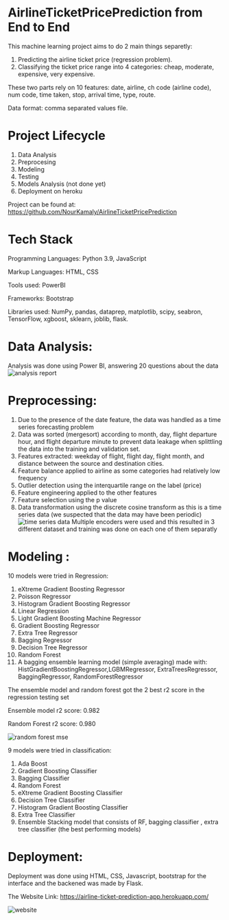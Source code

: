 # AirlineTicketPricePrediction from End to End
This machine learning project aims to do 2 main things separetly:
1. Predicting the airline ticket price (regression problem).
2. Classifying the ticket price range into 4 categories: cheap, moderate, expensive, very expensive.

These two parts rely on 10 features: date, airline, ch code (airline code), num code, time taken, stop, arrival time, type, route.

Data format: comma separated values file. 
# Project Lifecycle
1. Data Analysis
2. Preprocesing
3. Modeling
4. Testing
5. Models Analysis (not done yet)
6. Deployment on heroku

Project can be found at: https://github.com/NourKamaly/AirlineTicketPricePrediction

# Tech Stack
Programming Languages: Python 3.9, JavaScript

Markup Languages: HTML, CSS

Tools used: PowerBI

Frameworks: Bootstrap

Libraries used: NumPy, pandas, dataprep, matplotlib, scipy, seabron, TensorFlow, xgboost, sklearn, joblib, flask.

# Data Analysis:

Analysis was done using Power BI, answering 20 questions about the data
![analysis report ](https://user-images.githubusercontent.com/76780379/170844979-5b42173d-e2a4-40fd-859a-5c16e60694c2.jpg)
# Preprocessing:

1. Due to the presence of the date feature, the data was handled as a time series forecasting problem
2. Data was sorted (mergesort) according to month, day, flight departure hour, and flight departure minute
to prevent data leakage when splittling the data into the training and validation set.
3. Features extracted: weekday of flight, flight day, flight month, and distance between the source and destination cities.
4. Feature balance applied to airline as some categories had relatively low frequency
5. Outlier detection using the interquartile range on the label (price)
6. Feature engineering applied to the other features
7. Feature selection using the p value
8. Data transformation using the discrete cosine transform as this is a time series data (we suspected that the data may have been periodic)
![time series data](https://user-images.githubusercontent.com/76780379/170845001-c72271a3-f6b0-4886-bdf2-d2d2e7058622.jpg)
Multiple encoders were used and this resulted in 3 different dataset and training was done on each one of them separatly
# Modeling :

10 models were tried in Regression:
1. eXtreme Gradient Boosting Regressor
2. Poisson Regressor
3. Histogram Gradient Boosting Regressor
4. Linear Regression
5. Light Gradient Boosting Machine Regressor
6. Gradient Boosting Regressor
7. Extra Tree Regressor 
8. Bagging Regressor
9. Decision Tree Regressor
10. Random Forest 
11. A bagging ensemble learning model (simple averaging) made with: HistGradientBoostingRegressor,LGBMRegressor, ExtraTreesRegressor, BaggingRegressor, RandomForestRegressor 

The ensemble model and random forest got the 2 best r2 score in the regression testing set

Ensemble model r2 score: 0.982

Random Forest r2 score: 0.980

![random forest mse](https://user-images.githubusercontent.com/76780379/172643425-76dfa607-f2ab-40cb-9249-55b336ab592d.jpg)

9 models were tried in classification:
1. Ada Boost
2. Gradient Boosting Classifier
3. Bagging Classifier
4. Random Forest    
5. eXtreme Gradient Boosting Classifier
6. Decision Tree Classifier
7. Histogram Gradient Boosting Classifier     
8. Extra Tree Classifier 
9. Ensemble Stacking model that consists of RF, bagging classifier , extra tree classifier (the best performing models) 

# Deployment:
Deployment was done using HTML, CSS, Javascript, bootstrap for the interface and the backened was made by Flask.

The Website Link: https://airline-ticket-prediction-app.herokuapp.com/

![website](https://user-images.githubusercontent.com/73191469/172854369-b3791318-0408-4e82-a2a0-7dd7ee7197a2.png)

